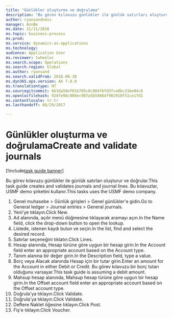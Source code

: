 ```yaml
--- 
title: "Günlükler oluşturma ve doğrulama"
description: "Bu görev kılavuzu günlükler ile günlük satırları oluşturur ve doğrular."
author: ryansandness
manager: AnnBe
ms.date: 11/11/2016
ms.topic: business-process
ms.prod: 
ms.service: dynamics-ax-applications
ms.technology: 
audience: Application User
ms.reviewer: twheeloc
ms.search.scope: Operations
ms.search.region: Global
ms.author: ryansand
ms.search.validFrom: 2016-06-30
ms.dyn365.ops.version: AX 7.0.0
ms.translationtype: HT
ms.sourcegitcommit: 663da58ef01b705c0c984fbfd3fce8bc31be04c6
ms.openlocfilehash: 928fe98c089ec907a5b59864f902910f51ce1fd1
ms.contentlocale: tr-tr
ms.lasthandoff: 08/29/2017

---
```

# <a name="create-and-validate-journals"></a><span data-ttu-id="302cd-103">Günlükler oluşturma ve doğrulama</span><span class="sxs-lookup"><span data-stu-id="302cd-103">Create and validate journals</span></span>

[!include[task guide banner](../../includes/task-guide-banner.md)]

<span data-ttu-id="302cd-104">Bu görev kılavuzu günlükler ile günlük satırları oluşturur ve doğrular.</span><span class="sxs-lookup"><span data-stu-id="302cd-104">This task guide creates and validates journals and journal lines.</span></span> <span data-ttu-id="302cd-105">Bu kılavuzlar, USMF demo şirketini kullanır.</span><span class="sxs-lookup"><span data-stu-id="302cd-105">This tasks uses the USMF demo company.</span></span>  



1. <span data-ttu-id="302cd-106">Genel muhasebe > Günlük girişleri > Genel günlükler'e gidin.</span><span class="sxs-lookup"><span data-stu-id="302cd-106">Go to General ledger > Journal entries > General journals.</span></span>
2. <span data-ttu-id="302cd-107">Yeni'ye tıklayın.</span><span class="sxs-lookup"><span data-stu-id="302cd-107">Click New.</span></span>
3. <span data-ttu-id="302cd-108">Ad alanında, açılır menü düğmesine tıklayarak aramayı açın.</span><span class="sxs-lookup"><span data-stu-id="302cd-108">In the Name field, click the drop-down button to open the lookup.</span></span>
4. <span data-ttu-id="302cd-109">Listede, istenen kaydı bulun ve seçin.</span><span class="sxs-lookup"><span data-stu-id="302cd-109">In the list, find and select the desired record.</span></span>
5. <span data-ttu-id="302cd-110">Satırlar seçeneğini tıklatın.</span><span class="sxs-lookup"><span data-stu-id="302cd-110">Click Lines.</span></span>
6. <span data-ttu-id="302cd-111">Hesap alanında, Hesap türüne göre uygun bir hesap girin.</span><span class="sxs-lookup"><span data-stu-id="302cd-111">In the Account field enter an appropriate account based on the Account type.</span></span>
7. <span data-ttu-id="302cd-112">Tanım alanına bir değer girin.</span><span class="sxs-lookup"><span data-stu-id="302cd-112">In the Description field, type a value.</span></span>
8. <span data-ttu-id="302cd-113">Borç veya Alacak alanında Hesap için bir tutar girin.</span><span class="sxs-lookup"><span data-stu-id="302cd-113">Enter an amount for the Account in either Debit or Credit.</span></span> <span data-ttu-id="302cd-114">Bu görev kılavuzu bir borç tutarı olduğunu varsayar.</span><span class="sxs-lookup"><span data-stu-id="302cd-114">This task guide is assuming a debit amount.</span></span>
9. <span data-ttu-id="302cd-115">Mahsup hesap alanında, Mahsup hesap türüne göre uygun bir hesap girin.</span><span class="sxs-lookup"><span data-stu-id="302cd-115">In the Offset account field enter an appropriate account based on the Offset account type.</span></span>
10. <span data-ttu-id="302cd-116">Doğrula'ya tıklayın.</span><span class="sxs-lookup"><span data-stu-id="302cd-116">Click Validate.</span></span>
11. <span data-ttu-id="302cd-117">Doğrula'ya tıklayın.</span><span class="sxs-lookup"><span data-stu-id="302cd-117">Click Validate.</span></span>
12. <span data-ttu-id="302cd-118">Deftere Naklet öğesine tıklayın.</span><span class="sxs-lookup"><span data-stu-id="302cd-118">Click Post.</span></span>
13. <span data-ttu-id="302cd-119">Fiş'e tıklayın.</span><span class="sxs-lookup"><span data-stu-id="302cd-119">Click Voucher.</span></span>


